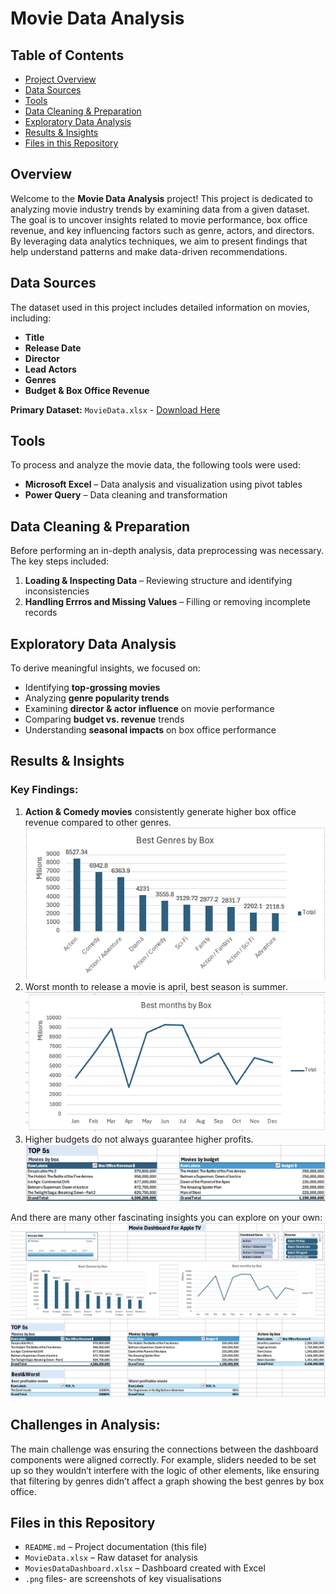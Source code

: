 # Movie Data Analysis

## Table of Contents

- [Project Overview](#overview)
- [Data Sources](#data-sources)
- [Tools](#tools)
- [Data Cleaning & Preparation](#data-cleaning--preparation)
- [Exploratory Data Analysis](#exploratory-data-analysis)
- [Results & Insights](#results--insights)
- [Files in this Repository](#files-in-this-repository)

## Overview

Welcome to the **Movie Data Analysis** project! This project is dedicated to analyzing movie industry trends by examining data from a given dataset. The goal is to uncover insights related to movie performance, box office revenue, and key influencing factors such as genre, actors, and directors. By leveraging data analytics techniques, we aim to present findings that help understand patterns and make data-driven recommendations.

## Data Sources

The dataset used in this project includes detailed information on movies, including:

- **Title**
- **Release Date**
- **Director**
- **Lead Actors**
- **Genres**
- **Budget & Box Office Revenue**

**Primary Dataset:** `MovieData.xlsx` - [Download Here](https://github.com/shirshitrit/MovieData/blob/main/MovieData.xlsx)

## Tools 

To process and analyze the movie data, the following tools were used:

- **Microsoft Excel** – Data analysis and visualization using pivot tables
- **Power Query** – Data cleaning and transformation

## Data Cleaning & Preparation

Before performing an in-depth analysis, data preprocessing was necessary. The key steps included:

1. **Loading & Inspecting Data** – Reviewing structure and identifying inconsistencies
2. **Handling Errros and Missing Values** – Filling or removing incomplete records

## Exploratory Data Analysis

To derive meaningful insights, we focused on:

- Identifying **top-grossing movies**
- Analyzing **genre popularity trends**
- Examining **director & actor influence** on movie performance
- Comparing **budget vs. revenue** trends
- Understanding **seasonal impacts** on box office performance

## Results & Insights

### Key Findings:

1. **Action & Comedy movies** consistently generate higher box office revenue compared to other genres.
   ![Best genres](https://github.com/shirshitrit/MovieData/blob/main/best-genres-by-box.png)
2. Worst month to release a movie is april, best season is summer.
   ![Best month](https://github.com/shirshitrit/MovieData/blob/main/best-month-by-box.png)
3. Higher budgets do not always guarantee higher profits.
   ![Top 5](https://github.com/shirshitrit/MovieData/blob/main/top5.png)

And there are many other fascinating insights you can explore on your own:
![Movies Data Dashboard](https://github.com/shirshitrit/MovieData/blob/main/dashboard.png)

## Challenges in Analysis:

The main challenge was ensuring the connections between the dashboard components were aligned correctly. For example, sliders needed to be set up so they wouldn’t interfere with the logic of other elements, like ensuring that filtering by genres didn’t affect a graph showing the best genres by box office.

## Files in this Repository

- `README.md` – Project documentation (this file)
- `MovieData.xlsx` – Raw dataset for analysis
- `MoviesDataDashboard.xlsx` – Dashboard created with Excel
- `.png` files- are screenshots of key visualisations

